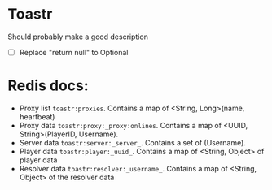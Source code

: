 # Toastr

Should probably make a good description

* [ ] Replace "return null" to Optional

# Redis docs:

* Proxy list `toastr:proxies`. Contains a map of <String, Long>(name, heartbeat)
* Proxy data `toastr:proxy:_proxy:onlines`. Contains a map of <UUID, String>(PlayerID, Username).
* Server data `toastr:server:_server_`. Contains a set of <String>(Username).
* Player data `toastr:player:_uuid_`. Contains a map of <String, Object> of player data
* Resolver data `toastr:resolver:_username_`. Contains a map of <String, Object> of the resolver data
